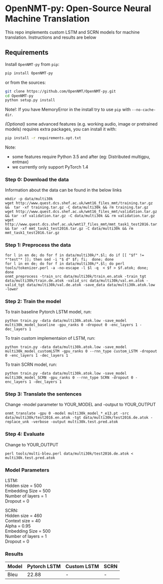 # OpenNMT-py: Open-Source Neural Machine Translation

This repo implements custom LSTM and SCRN models for machine translation. Instructions and results are below

## Requirements

Install `OpenNMT-py` from `pip`:
```bash
pip install OpenNMT-py
```

or from the sources:
```bash
git clone https://github.com/OpenNMT/OpenNMT-py.git
cd OpenNMT-py
python setup.py install
```

Note!: If you have MemoryError in the install try to use `pip` with `--no-cache-dir`.

*(Optional)* some advanced features (e.g. working audio, image or pretrained models) requires extra packages, you can install it with:
```bash
pip install -r requirements.opt.txt
```

Note:

- some features require Python 3.5 and after (eg: Distributed multigpu, entmax)
- we currently only support PyTorch 1.4

### Step 0: Download the data

Information about the data can be found in the below links
```
mkdir -p data/multi30k
wget http://www.quest.dcs.shef.ac.uk/wmt16_files_mmt/training.tar.gz &&  tar -xf training.tar.gz -C data/multi30k && rm training.tar.gz
wget http://www.quest.dcs.shef.ac.uk/wmt16_files_mmt/validation.tar.gz && tar -xf validation.tar.gz -C data/multi30k && rm validation.tar.gz
wget http://www.quest.dcs.shef.ac.uk/wmt17_files_mmt/mmt_task1_test2016.tar.gz && tar -xf mmt_task1_test2016.tar.gz -C data/multi30k && rm mmt_task1_test2016.tar.gz
```

### Step 1: Preprocess the data

```
for l in en de; do for f in data/multi30k/*.$l; do if [[ "$f" != *"test"* ]]; then sed -i "$ d" $f; fi;  done; done
for l in en de; do for f in data/multi30k/*.$l; do perl tools/tokenizer.perl -a -no-escape -l $l -q  < $f > $f.atok; done; done
onmt_preprocess -train_src data/multi30k/train.en.atok -train_tgt data/multi30k/train.de.atok -valid_src data/multi30k/val.en.atok -valid_tgt data/multi30k/val.de.atok -save_data data/multi30k.atok.low -lower
```

### Step 2: Train the model

To train baseline Pytorch LSTM model, run:
```
python train.py -data data/multi30k.atok.low -save_model multi30k_model_baseline -gpu_ranks 0 -dropout 0 -enc_layers 1 -dec_layers 1
```

To train custom implementaion of LSTM, run:
```
python train.py -data data/multi30k.atok.low -save_model multi30k_model_customLSTM -gpu_ranks 0 --rnn_type custom_LSTM -dropout 0 -enc_layers 1 -dec_layers 1
```

To train SCRN model, run:
```
python train.py -data data/multi30k.atok.low -save_model multi30k_model_SCRN -gpu_ranks 0 --rnn_type SCRN -dropout 0 -enc_layers 1 -dec_layers 1
```


### Step 3: Translate the sentences

Change -model parameter to YOUR_MODEL and -output to YOUR_OUTPUT
```
onmt_translate -gpu 0 -model multi30k_model_*_e13.pt -src data/multi30k/test2016.en.atok -tgt data/multi30k/test2016.de.atok -replace_unk -verbose -output multi30k.test.pred.atok
```

### Step 4: Evaluate
Change to YOUR_OUTPUT

```
perl tools/multi-bleu.perl data/multi30k/test2016.de.atok < multi30k.test.pred.atok
```

### Model Parameters

LSTM: \
Hidden size = 500 \
Embedding Size = 500 \
Number of layers = 1 \
Dropout = 0 

SCRN: \
Hidden size = 460 \
Context size = 40 \
Alpha = 0.95 \
Embedding Size = 500 \
Number of layers = 1 \
Dropout = 0 


### Results

Model | Pytorch LSTM | Custom LSTM | SCRN
--- | --- | --- | --- 
Bleu | 22.88 | -| -

#
